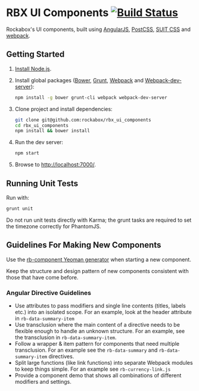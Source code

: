 # RBX UI Components [![Build Status](https://travis-ci.org/rockabox/rbx_ui_components.svg?branch=master)](https://travis-ci.org/rockabox/rbx_ui_components)

Rockabox's UI components, built using [AngularJS](https://angularjs.org/), [PostCSS](https://github.com/postcss/postcss), [SUIT CSS](http://suitcss.github.io/) and [webpack](http://webpack.github.io/).

## Getting Started

1. [Install Node.js](https://github.com/joyent/node/wiki/Installing-Node.js-via-package-manager).
2. Install global packages ([Bower](http://bower.io/), [Grunt](http://gruntjs.com/), [Webpack](http://webpack.github.io/) and [Webpack-dev-server](http://webpack.github.io/docs/webpack-dev-server.html)):

    ```sh
    npm install -g bower grunt-cli webpack webpack-dev-server
    ```

3. Clone project and install dependencies:

    ```sh
    git clone git@github.com:rockabox/rbx_ui_components
    cd rbx_ui_components
    npm install && bower install
    ```

4. Run the dev server:

    ```sh
    npm start
    ```

5. Browse to <http://localhost:7000/>.

## Running Unit Tests

Run with:

```sh
grunt unit
```

Do not run unit tests directly with Karma; the grunt tasks are required
to set the timezone correctly for PhantomJS.

## Guidelines For Making New Components

Use the [rb-component Yeoman generator](https://github.com/rockabox/generator-rb-component) when starting a new component.

Keep the structure and design pattern of new components consistent with those that have come before.

### Angular Directive Guidelines

* Use attributes to pass modifiers and single line contents (titles, labels etc.) into an isolated scope.
  For an example, look at the header attribute in `rb-data-summary-item`
* Use transclusion where the main content of a directive needs to be flexible enough to handle an unknown structure.
  For an example, see the transclusion in `rb-data-summary-item`.
* Follow a wrapper & item pattern for components that need multiple transclusion. For an example see the
  `rb-data-summary` and `rb-data-summary-item` directives.
* Split large functions (like link functions) into separate Webpack modules to keep things simple. For an example see
  `rb-currency-link.js`
* Provide a component demo that shows all combinations of different modifiers and settings.
